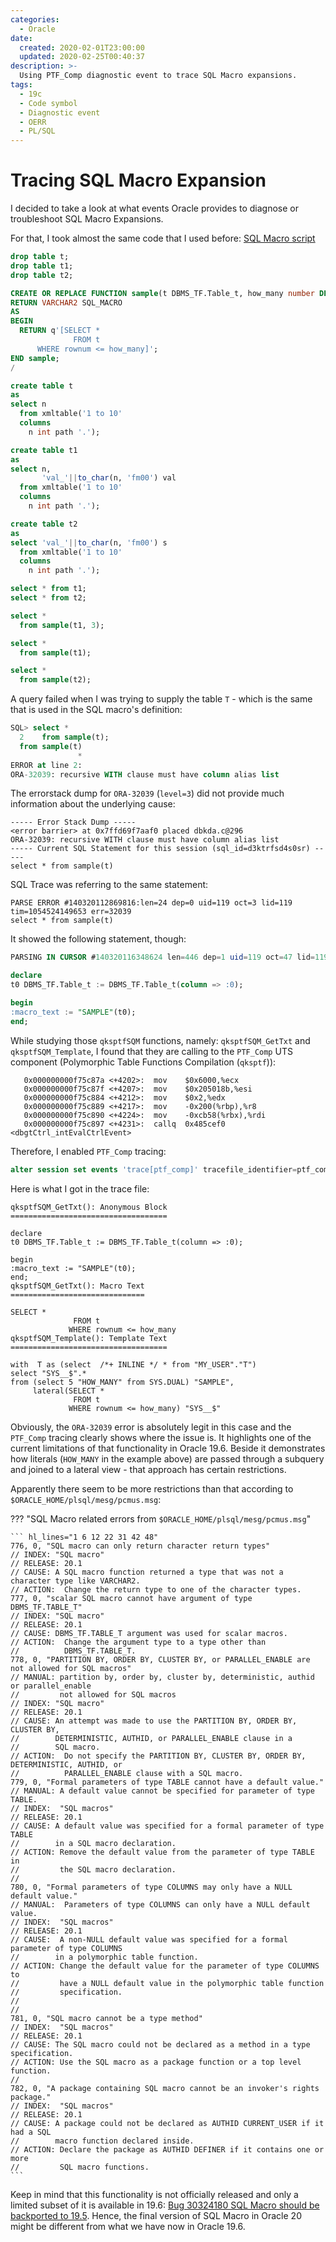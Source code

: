 ```yaml
---
categories:
  - Oracle
date:
  created: 2020-02-01T23:00:00
  updated: 2020-02-25T00:40:37
description: >-
  Using PTF_Comp diagnostic event to trace SQL Macro expansions.
tags:
  - 19c
  - Code symbol
  - Diagnostic event
  - OERR
  - PL/SQL
---
```


# Tracing SQL Macro Expansion

I decided to take a look at what events Oracle provides to diagnose or troubleshoot SQL Macro Expansions.

<!-- more -->

For that, I took almost the same code that I used before: [SQL Macro script](https://gist.github.com/mvelikikh/01eb283d6c053d8631f16f21e1bc58e3)

```sql
drop table t;
drop table t1;
drop table t2;

CREATE OR REPLACE FUNCTION sample(t DBMS_TF.Table_t, how_many number DEFAULT 5)
RETURN VARCHAR2 SQL_MACRO
AS
BEGIN
  RETURN q'[SELECT *
              FROM t
      WHERE rownum <= how_many]';
END sample;
/

create table t
as
select n
  from xmltable('1 to 10'
  columns
    n int path '.');

create table t1
as
select n,
       'val_'||to_char(n, 'fm00') val
  from xmltable('1 to 10'
  columns
    n int path '.');

create table t2
as
select 'val_'||to_char(n, 'fm00') s
  from xmltable('1 to 10'
  columns
    n int path '.');

select * from t1;
select * from t2;

select *
  from sample(t1, 3);

select *
  from sample(t1);

select *
  from sample(t2);
```

A query failed when I was trying to supply the table `T` - which is the same that is used in the SQL macro's definition:

```sql
SQL> select *
  2    from sample(t);
  from sample(t)
               *
ERROR at line 2:
ORA-32039: recursive WITH clause must have column alias list
```

The errorstack dump for `ORA-32039` (`level=3`) did not provide much information about the underlying cause:

```
----- Error Stack Dump -----
<error barrier> at 0x7ffd69f7aaf0 placed dbkda.c@296
ORA-32039: recursive WITH clause must have column alias list
----- Current SQL Statement for this session (sql_id=d3ktrfsd4s0sr) -----
select * from sample(t)
```

SQL Trace was referring to the same statement:

```
PARSE ERROR #140320112869816:len=24 dep=0 uid=119 oct=3 lid=119 tim=1054524149653 err=32039
select * from sample(t)
```

It showed the following statement, though:

```sql
PARSING IN CURSOR #140320116348624 len=446 dep=1 uid=119 oct=47 lid=119 tim=1054472624364 hv=3547957408 ad='7cda6688' sqlid='9awjhv79rm250'

declare
t0 DBMS_TF.Table_t := DBMS_TF.Table_t(column => :0);

begin
:macro_text := "SAMPLE"(t0);
end;
```

While studying those `qksptfSQM` functions, namely: `qksptfSQM_GetTxt` and `qksptfSQM_Template`, I found that they are calling to the `PTF_Comp` UTS component (Polymorphic Table Functions Compilation (`qksptf`)):

``` hl_lines="2"
   0x000000000f75c87a <+4202>:  mov    $0x6000,%ecx
   0x000000000f75c87f <+4207>:  mov    $0x205018b,%esi
   0x000000000f75c884 <+4212>:  mov    $0x2,%edx
   0x000000000f75c889 <+4217>:  mov    -0x200(%rbp),%r8
   0x000000000f75c890 <+4224>:  mov    -0xcb58(%rbx),%rdi
   0x000000000f75c897 <+4231>:  callq  0x485cef0 <dbgtCtrl_intEvalCtrlEvent>
```

Therefore, I enabled `PTF_Comp` tracing:

```sql
alter session set events 'trace[ptf_comp]' tracefile_identifier=ptf_comp;
```

Here is what I got in the trace file:

``` hl_lines="19"
qksptfSQM_GetTxt(): Anonymous Block
===================================

declare
t0 DBMS_TF.Table_t := DBMS_TF.Table_t(column => :0);

begin
:macro_text := "SAMPLE"(t0);
end;
qksptfSQM_GetTxt(): Macro Text
==============================

SELECT *
              FROM t
             WHERE rownum <= how_many
qksptfSQM_Template(): Template Text
===================================

with  T as (select  /*+ INLINE */ * from "MY_USER"."T")
select "SYS__$".*
from (select 5 "HOW_MANY" from SYS.DUAL) "SAMPLE",
     lateral(SELECT *
              FROM t
             WHERE rownum <= how_many) "SYS__$"
```

Obviously, the `ORA-32039` error is absolutely legit in this case and the `PTF_Comp` tracing clearly shows where the issue is.
It highlights one of the current limitations of that functionality in Oracle 19.6.
Beside it demonstrates how literals (`HOW_MANY` in the example above) are passed through a subquery and joined to a lateral view - that approach has certain restrictions.

Apparently there seem to be more restrictions than that according to `$ORACLE_HOME/plsql/mesg/pcmus.msg`:

??? "SQL Macro related errors from `$ORACLE_HOME/plsql/mesg/pcmus.msg`"

    ``` hl_lines="1 6 12 22 31 42 48"
    776, 0, "SQL macro can only return character return types"
    // INDEX: "SQL macro"
    // RELEASE: 20.1
    // CAUSE: A SQL macro function returned a type that was not a character type like VARCHAR2.
    // ACTION:  Change the return type to one of the character types.
    777, 0, "scalar SQL macro cannot have argument of type DBMS_TF.TABLE_T"
    // INDEX: "SQL macro"
    // RELEASE: 20.1
    // CAUSE: DBMS_TF.TABLE_T argument was used for scalar macros.
    // ACTION:  Change the argument type to a type other than
    //          DBMS_TF.TABLE_T.
    778, 0, "PARTITION BY, ORDER BY, CLUSTER BY, or PARALLEL_ENABLE are not allowed for SQL macros"
    // MANUAL: partition by, order by, cluster by, deterministic, authid or parallel_enable
    //         not allowed for SQL macros
    // INDEX: "SQL macro"
    // RELEASE: 20.1
    // CAUSE: An attempt was made to use the PARTITION BY, ORDER BY, CLUSTER BY,
    //        DETERMINISTIC, AUTHID, or PARALLEL_ENABLE clause in a
    //        SQL macro.
    // ACTION:  Do not specify the PARTITION BY, CLUSTER BY, ORDER BY, DETERMINISTIC, AUTHID, or
    //          PARALLEL_ENABLE clause with a SQL macro.
    779, 0, "Formal parameters of type TABLE cannot have a default value."
    // MANUAL: A default value cannot be specified for parameter of type TABLE.
    // INDEX:  "SQL macros"
    // RELEASE: 20.1
    // CAUSE: A default value was specified for a formal parameter of type TABLE
    //        in a SQL macro declaration.
    // ACTION: Remove the default value from the parameter of type TABLE in
    //         the SQL macro declaration.
    //
    780, 0, "Formal parameters of type COLUMNS may only have a NULL default value."
    // MANUAL:  Parameters of type COLUMNS can only have a NULL default value.
    // INDEX:  "SQL macros"
    // RELEASE: 20.1
    // CAUSE:  A non-NULL default value was specified for a formal parameter of type COLUMNS
    //        in a polymorphic table function.
    // ACTION: Change the default value for the parameter of type COLUMNS to
    //         have a NULL default value in the polymorphic table function
    //         specification.
    //
    //
    781, 0, "SQL macro cannot be a type method"
    // INDEX:  "SQL macros"
    // RELEASE: 20.1
    // CAUSE: The SQL macro could not be declared as a method in a type specification.
    // ACTION: Use the SQL macro as a package function or a top level function.
    //
    782, 0, "A package containing SQL macro cannot be an invoker's rights package."
    // INDEX:  "SQL macros"
    // RELEASE: 20.1
    // CAUSE: A package could not be declared as AUTHID CURRENT_USER if it had a SQL
    //        macro function declared inside.
    // ACTION: Declare the package as AUTHID DEFINER if it contains one or more
    //         SQL macro functions.
    ```

Keep in mind that this functionality is not officially released and only a limited subset of it is available in 19.6: [Bug 30324180 SQL Macro should be backported to 19.5](bug-30324180-sql-macro-should-be-backported-to-19.5.md).
Hence, the final version of SQL Macro in Oracle 20 might be different from what we have now in Oracle 19.6.
